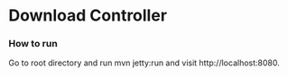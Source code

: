# Download Controller

### How to run
Go to root directory and run mvn jetty:run and visit http://localhost:8080.
